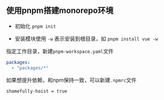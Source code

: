 ## 使用pnpm搭建monorepo环境

- 初始化 `pnpm init`

- 安装模块使用 `-w`  表示安装到根目录，如 `pnpm install vue -w`

指定工作目录，新建`pnpm-workspace.yaml`文件

```yaml
packages:
  - "packages/*"
```

如果想提升依赖，和npm保持一致，可以新建`.npmrc`文件

```
shamefully-hoist = true
```
